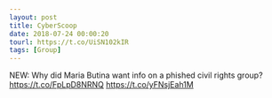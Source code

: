 ```yaml
---
layout: post
title: CyberScoop
date: 2018-07-24 00:00:20
tourl: https://t.co/UiSN102kIR
tags: [Group]
---
```

NEW: Why did Maria Butina want info on a phished civil rights group? https://t.co/FpLpD8NRNQ https://t.co/yFNsjEah1M